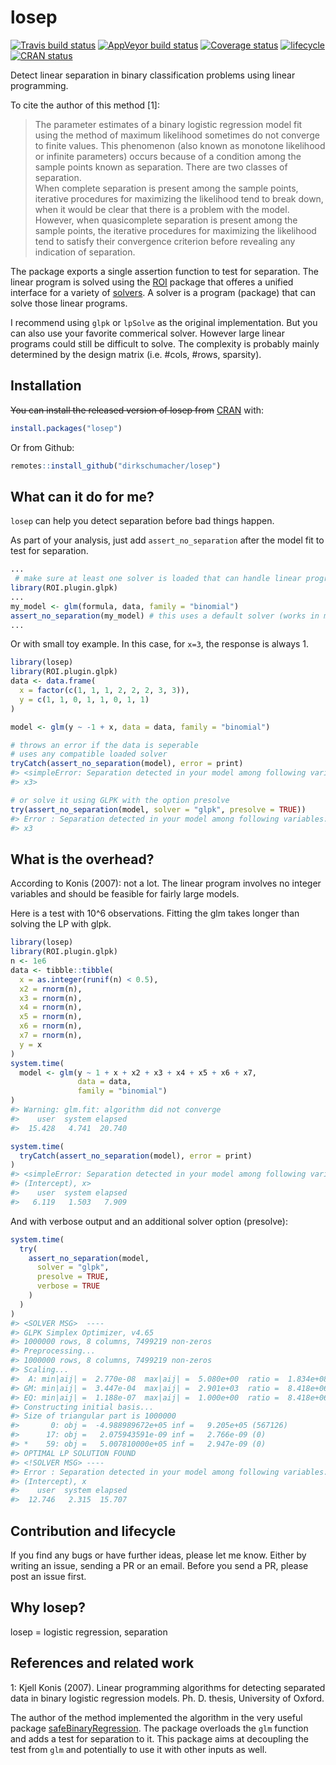 
<!-- README.md is generated from README.Rmd. Please edit that file -->

# losep

[![Travis build
status](https://travis-ci.org/dirkschumacher/losep.svg?branch=master)](https://travis-ci.org/dirkschumacher/losep)
[![AppVeyor build
status](https://ci.appveyor.com/api/projects/status/github/dirkschumacher/losep?branch=master&svg=true)](https://ci.appveyor.com/project/dirkschumacher/losep)
[![Coverage
status](https://codecov.io/gh/dirkschumacher/losep/branch/master/graph/badge.svg)](https://codecov.io/github/dirkschumacher/losep?branch=master)
[![lifecycle](https://img.shields.io/badge/lifecycle-experimental-orange.svg)](https://www.tidyverse.org/lifecycle/#experimental)
[![CRAN
status](https://www.r-pkg.org/badges/version/losep)](https://cran.r-project.org/package=losep)

Detect linear separation in binary classification problems using linear
programming.

To cite the author of this method \[1\]:

> The parameter estimates of a binary logistic regression model fit
> using the method of maximum likelihood sometimes do not converge to
> finite values. This phenomenon (also known as monotone likelihood or
> infinite parameters) occurs because of a condition among the sample
> points known as separation. There are two classes of separation.  
> When complete separation is present among the sample points, iterative
> procedures for maximizing the likelihood tend to break down, when it
> would be clear that there is a problem with the model. However, when
> quasicomplete separation is present among the sample points, the
> iterative procedures for maximizing the likelihood tend to satisfy
> their convergence criterion before revealing any indication of
> separation.

The package exports a single assertion function to test for separation.
The linear program is solved using the
[ROI](https://cran.r-project.org/package=ROI) package that offeres a
unified interface for a variety of
[solvers](https://cran.r-project.org/web/views/Optimization.html). A
solver is a program (package) that can solve those linear programs.

I recommend using `glpk` or `lpSolve` as the original implementation.
But you can also use your favorite commerical solver. However large
linear programs could still be difficult to solve. The complexity is
probably mainly determined by the design matrix (i.e. \#cols, \#rows,
sparsity).

## Installation

~~You can install the released version of losep from~~
[CRAN](https://CRAN.R-project.org) with:

``` r
install.packages("losep")
```

Or from Github:

``` r
remotes::install_github("dirkschumacher/losep")
```

## What can it do for me?

`losep` can help you detect separation before bad things happen.

As part of your analysis, just add `assert_no_separation` after the
model fit to test for separation.

``` r
...
 # make sure at least one solver is loaded that can handle linear programs
library(ROI.plugin.glpk)
...
my_model <- glm(formula, data, family = "binomial")
assert_no_separation(my_model) # this uses a default solver (works in most cases)
...
```

Or with small toy example. In this case, for `x=3`, the response is
always 1.

``` r
library(losep)
library(ROI.plugin.glpk)
data <- data.frame(
  x = factor(c(1, 1, 1, 2, 2, 2, 3, 3)),
  y = c(1, 1, 0, 1, 1, 0, 1, 1)
)

model <- glm(y ~ -1 + x, data = data, family = "binomial")

# throws an error if the data is seperable
# uses any compatible loaded solver
tryCatch(assert_no_separation(model), error = print)
#> <simpleError: Separation detected in your model among following variables:
#> x3>

# or solve it using GLPK with the option presolve
try(assert_no_separation(model, solver = "glpk", presolve = TRUE))
#> Error : Separation detected in your model among following variables:
#> x3
```

## What is the overhead?

According to Konis (2007): not a lot. The linear program involves no
integer variables and should be feasible for fairly large models.

Here is a test with 10^6 observations. Fitting the glm takes longer than
solving the LP with glpk.

``` r
library(losep)
library(ROI.plugin.glpk)
n <- 1e6
data <- tibble::tibble(
  x = as.integer(runif(n) < 0.5),
  x2 = rnorm(n),
  x3 = rnorm(n),
  x4 = rnorm(n),
  x5 = rnorm(n),
  x6 = rnorm(n),
  x7 = rnorm(n),
  y = x
)
system.time(
  model <- glm(y ~ 1 + x + x2 + x3 + x4 + x5 + x6 + x7,
               data = data, 
               family = "binomial")
)
#> Warning: glm.fit: algorithm did not converge
#>    user  system elapsed 
#>  15.428   4.741  20.740
```

``` r
system.time(
  tryCatch(assert_no_separation(model), error = print)
)
#> <simpleError: Separation detected in your model among following variables:
#> (Intercept), x>
#>    user  system elapsed 
#>   6.119   1.503   7.909
```

And with verbose output and an additional solver option (presolve):

``` r
system.time(
  try(
    assert_no_separation(model,
      solver = "glpk",
      presolve = TRUE,
      verbose = TRUE
    )
  )
)
#> <SOLVER MSG>  ----
#> GLPK Simplex Optimizer, v4.65
#> 1000000 rows, 8 columns, 7499219 non-zeros
#> Preprocessing...
#> 1000000 rows, 8 columns, 7499219 non-zeros
#> Scaling...
#>  A: min|aij| =  2.770e-08  max|aij| =  5.080e+00  ratio =  1.834e+08
#> GM: min|aij| =  3.447e-04  max|aij| =  2.901e+03  ratio =  8.418e+06
#> EQ: min|aij| =  1.188e-07  max|aij| =  1.000e+00  ratio =  8.418e+06
#> Constructing initial basis...
#> Size of triangular part is 1000000
#>       0: obj =  -4.988989672e+05 inf =   9.205e+05 (567126)
#>      17: obj =   2.075943591e-09 inf =   2.766e-09 (0)
#> *    59: obj =   5.007810000e+05 inf =   2.947e-09 (0)
#> OPTIMAL LP SOLUTION FOUND
#> <!SOLVER MSG> ----
#> Error : Separation detected in your model among following variables:
#> (Intercept), x
#>    user  system elapsed 
#>  12.746   2.315  15.707
```

## Contribution and lifecycle

If you find any bugs or have further ideas, please let me know. Either
by writing an issue, sending a PR or an email. Before you send a PR,
please post an issue first.

## Why losep?

losep = logistic regression, separation

## References and related work

1: Kjell Konis (2007). Linear programming algorithms for detecting
separated data in binary logistic regression models. Ph. D. thesis,
University of Oxford.

The author of the method implemented the algorithm in the very useful
package
[safeBinaryRegression](https://cran.r-project.org/package=safeBinaryRegression).
The package overloads the `glm` function and adds a test for separation
to it. This package aims at decoupling the test from `glm` and
potentially to use it with other inputs as well.
